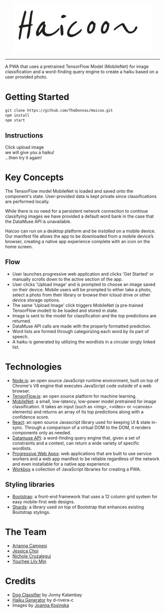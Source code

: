 <p align="center"><img src="public/Haicoo.png" width="450"></p>

<hr>
A PWA that uses a pretrained TensorFlow Model (MobileNet) for image classification and a word-finding query engine to create a haiku based on a user provided photo.

# Getting Started
```
git clone https://github.com/TheDonnas/Haicoo.git
npm install
npm start
```

## Instructions
Click upload image<br />
we will give you a haiku!<br />
...then try it again!<br />



# Key Concepts

The TensorFlow model MobileNet is loaded and saved onto the component's state. User-provided data is kept private since classifications are performed locally.

While there is no need for a persistent network connection to continue classifying images we have provided a default word bank in the case that the DataMuse API is unavailable.

Haicoo can run on a desktop platform and be <i>installed</i> on a mobile device. Our manifest file allows the app to be downloaded from a mobile device’s browser, creating a native app experience complete with an icon on the home screen.

## Flow
* User launches progressive web application and clicks 'Get Started' or manually scrolls down to the active section of the app.
* User clicks 'Upload Image' and is prompted to choose an image saved on their device. Mobile users will be prompted to either take a photo, select a photo from their library or browse their icloud drive or other device storage options.
* The same 'Upload Image' click triggers MobileNet (a pre-trained TensorFlow model) to be loaded and stored in state.
* Image is sent to the model for classification and the top predictions are returned.
* DataMuse API calls are made with the properly formatted prediction.
* Word lists are formed through categorizing each word by its part of speech.
* A haiku is generated by utilizing the wordlists in a circular singly linked list.

# Technologies

* [Node.js](https://nodejs.org/): an open source JavaScript runtime environment, built on top of Chrome's V8 engine that executes JavaScript code outside of a web browser.
* [TensorFlow.js](https://www.tensorflow.org/js): an open source platform for machine learning.
* [MobileNet](https://github.com/tensorflow/tfjs-models/tree/master/mobilenet): a small, low-latency, low-power model pretrained for image classification. It takes an input (such as \<img>, \<video> or \<canvas> elements) and returns an array of its top predictions along with a confidence score.
* [React](https://reactjs.org/): an open source Javascript library used for keeping UI & state in-sync. Through a comparison of a virtual DOM to the DOM, it renders components only as needed.
* [Datamuse API](http://www.datamuse.com/api/): a word-finding query engine that, given a set of constraints and a context, can return a wide variety of specific wordlists.
* [Progressive Web Apps](https://developers.google.com/web/progressive-web-apps/): web applications that are built to use service workers and a web app manifest to be reliable regardless of the network and even installable for a native app experience.
* [Workbox](https://github.com/GoogleChrome/workbox) a collection of JavaScript libraries for creating a PWA.

## Styling libraries

* [Bootstrap](https://getbootstrap.com): a front-end framework that uses a 12 column grid system for easy mobile-first web designs.
* [Shards](https://designrevision.com/docs/shards/): a library used on top of Bootstrap that enhances existing Bootstrap stylings.

# The Team
* [Arianna Campesi](https://github.com/ariannacampesi)
* [Jessica Choi](https://github.com/jchoi37)
* [Nichole Cruzalegui](https://github.com/cruzn978)
* [Yourhee Lily Min](https://github.com/ymin17)

# Credits

* [Dog Classifier](https://github.com/jonnyk20/dogscope-react) by Jonny Kalambay
* [Haiku Generator](https://github.com/d-rivera-c/haiku-generator) by d-rivera-c
* Images by [Joanna Kosinska](https://github.com/d-rivera-c/haiku-generator)
